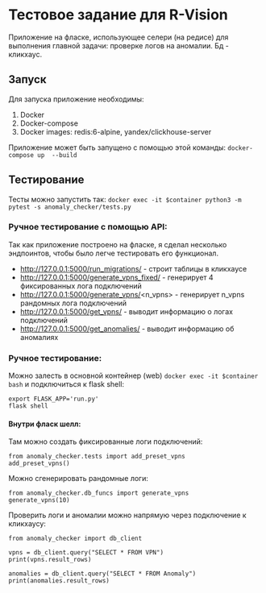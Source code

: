 # Тестовое задание для R-Vision
Приложение на фласке, использующее селери (на редисе) для выполнения 
главной задачи: проверке логов на аномалии. Бд - кликхаус.
## Запуск
Для запуска приложение необходимы:
1. Docker
2. Docker-compose
3. Docker images: redis:6-alpine, yandex/clickhouse-server

Приложение может быть запущено с помощью этой команды:
```docker-compose up  --build```
## Тестирование
Тесты можно запустить так:
```docker exec -it $container python3 -m pytest -s anomaly_checker/tests.py```

### Ручное тестирование с помощью API:
Так как приложение построено на фласке, я сделал несколько эндпоинтов,
чтобы было легче тестировать его функционал.
- http://127.0.0.1:5000/run_migrations/ - строит таблицы в кликхаусе
- http://127.0.0.1:5000/generate_vpns_fixed/ - генерирует 4 фиксированных лога подключений
- http://127.0.0.1:5000/generate_vpns/<n_vpns> - генерирует n_vpns рандомных лога подключений
- http://127.0.0.1:5000/get_vpns/ - выводит информацию о логах подключений
- http://127.0.0.1:5000/get_anomalies/ - выводит информацию об аномалиях

### Ручное тестирование:
Можно залесть в основной контейнер (web) ```docker exec -it $container bash``` и подключиться к flask shell:
```
export FLASK_APP='run.py'
flask shell
```
#### Внутри фласк шелл:
Там можно создать фиксированные логи подключений:
```
from anomaly_checker.tests import add_preset_vpns
add_preset_vpns()
```
Можно сгенерировать рандомные логи:
```
from anomaly_checker.db_funcs import generate_vpns
generate_vpns(10)
```
Проверить логи и аномалии можно напрямую через подключение к кликхаусу:
```
from anomaly_checker import db_client

vpns = db_client.query("SELECT * FROM VPN")
print(vpns.result_rows)

anomalies = db_client.query("SELECT * FROM Anomaly")
print(anomalies.result_rows)
```